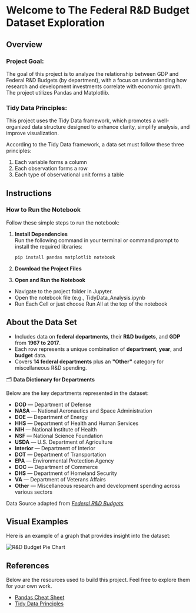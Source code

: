 # Welcome to The Federal R&D Budget Dataset Exploration

## Overview 
### **Project Goal**:
The goal of this project is to analyze the relationship between GDP and Federal R&D Budgets (by department), with a focus on understanding how research and development investments correlate with economic growth. The project utilizes Pandas and Matplotlib.
### Tidy Data Principles:
This project uses the Tidy Data framework, which promotes a well-organized data structure designed to enhance clarity, simplify analysis, and improve visualization. 

According to the Tidy Data framework, a data set must follow these three principles:

1. Each variable forms a column
2. Each observation forms a row
3. Each type of observational unit forms a table

## Instructions
### **How to Run the Notebook**

Follow these simple steps to run the notebook:

1. **Install Dependencies**  
   Run the following command in your terminal or command prompt to install the required libraries:  
   ```bash
   pip install pandas matplotlib notebook
2. **Download the Project Files**

3. **Open and Run the Notebook**
- Navigate to the project folder in Jupyter.
- Open the notebook file (e.g., TidyData_Analysis.ipynb
- Run Each Cell  or just choose Run All at the top of the notebook


##  About the Data Set

- Includes data on **federal departments**, their **R&D budgets**, and **GDP** from **1967 to 2017**.  
- Each row represents a unique combination of **department**, **year**, and **budget** data.  
- Covers **14 federal departments** plus an **"Other"** category for miscellaneous R&D spending.  

🗂️ **Data Dictionary for Departments**

Below are the key departments represented in the dataset:

- **DOD** — Department of Defense  
- **NASA** — National Aeronautics and Space Administration  
- **DOE** — Department of Energy  
- **HHS** — Department of Health and Human Services  
- **NIH** — National Institute of Health  
- **NSF** — National Science Foundation  
- **USDA** — U.S. Department of Agriculture  
- **Interior** — Department of Interior  
- **DOT** — Department of Transportation  
- **EPA** — Environmental Protection Agency  
- **DOC** — Department of Commerce  
- **DHS** — Department of Homeland Security  
- **VA** — Department of Veterans Affairs  
- **Other** — Miscellaneous research and development spending across various sectors  

Data Source adapted from *[Federal R&D Budgets](https://github.com/rfordatascience/tidytuesday/blob/main/data/2019/2019-02-12/readme.md)*

## Visual Examples
Here is an example of a graph that provides insight into the dataset:

![R&D Budget Pie Chart](./Assets/img/output.png)


## References
Below are the resources used to build this project. Feel free to explore them for your own work.  

- [Pandas Cheat Sheet](https://pandas.pydata.org/Pandas_Cheat_Sheet.pdf)
- [Tidy  Data Principles](https://vita.had.co.nz/papers/tidy-data.pdf)

